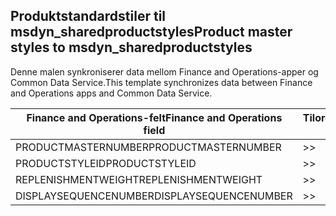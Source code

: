 ## <a name="product-master-styles-to-msdyn_sharedproductstyles"></a><span data-ttu-id="077fa-101">Produktstandardstiler til msdyn_sharedproductstyles</span><span class="sxs-lookup"><span data-stu-id="077fa-101">Product master styles to msdyn_sharedproductstyles</span></span>

<span data-ttu-id="077fa-102">Denne malen synkroniserer data mellom Finance and Operations-apper og Common Data Service.</span><span class="sxs-lookup"><span data-stu-id="077fa-102">This template synchronizes data between Finance and Operations apps and Common Data Service.</span></span>

<span data-ttu-id="077fa-103">Finance and Operations-felt</span><span class="sxs-lookup"><span data-stu-id="077fa-103">Finance and Operations field</span></span> | <span data-ttu-id="077fa-104">Tilordningstype</span><span class="sxs-lookup"><span data-stu-id="077fa-104">Map type</span></span> | <span data-ttu-id="077fa-105">Annet Dynamics 365-felt</span><span class="sxs-lookup"><span data-stu-id="077fa-105">Other Dynamics 365 field</span></span> | <span data-ttu-id="077fa-106">Standardverdi</span><span class="sxs-lookup"><span data-stu-id="077fa-106">Default value</span></span>
---|---|---|---
<span data-ttu-id="077fa-107">PRODUCTMASTERNUMBER</span><span class="sxs-lookup"><span data-stu-id="077fa-107">PRODUCTMASTERNUMBER</span></span> | >> | <span data-ttu-id="077fa-108">msdyn_globalproduct.msdyn_productnumber</span><span class="sxs-lookup"><span data-stu-id="077fa-108">msdyn_globalproduct.msdyn_productnumber</span></span> | 
<span data-ttu-id="077fa-109">PRODUCTSTYLEID</span><span class="sxs-lookup"><span data-stu-id="077fa-109">PRODUCTSTYLEID</span></span> | >> | <span data-ttu-id="077fa-110">msdyn_productstyle.msdyn_productstyle</span><span class="sxs-lookup"><span data-stu-id="077fa-110">msdyn_productstyle.msdyn_productstyle</span></span> | 
<span data-ttu-id="077fa-111">REPLENISHMENTWEIGHT</span><span class="sxs-lookup"><span data-stu-id="077fa-111">REPLENISHMENTWEIGHT</span></span> | >> | <span data-ttu-id="077fa-112">msdyn_replenishmentweight</span><span class="sxs-lookup"><span data-stu-id="077fa-112">msdyn_replenishmentweight</span></span> | 
<span data-ttu-id="077fa-113">DISPLAYSEQUENCENUMBER</span><span class="sxs-lookup"><span data-stu-id="077fa-113">DISPLAYSEQUENCENUMBER</span></span> | >> | <span data-ttu-id="077fa-114">msdyn_displaysequencenumber</span><span class="sxs-lookup"><span data-stu-id="077fa-114">msdyn_displaysequencenumber</span></span> | 
